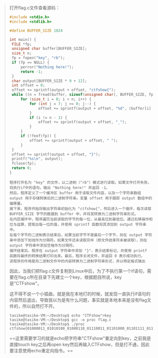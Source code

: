 > 打开flag.c文件查看源码：
> ```c
> #include <stdio.h>
> #include <stdlib.h>
> 
> #define BUFFER_SIZE 1024
> 
> int main() {
>  FILE *fp;
>  unsigned char buffer[BUFFER_SIZE];
>  size_t n;
>  fp = fopen("key", "rb");
>  if (fp == NULL) {
>      perror("Nothing here!");
>      return -1;
>  }
>  char output[BUFFER_SIZE * 9 + 12]; 
>  int offset = 0;
>  offset += sprintf(output + offset, "ctfshow{");
>  while ((n = fread(buffer, sizeof(unsigned char), BUFFER_SIZE, fp)) > 0) {
>      for (size_t i = 0; i < n; i++) {
>          for (int j = 7; j >= 0; j--) {
>              offset += sprintf(output + offset, "%d", (buffer[i] >> j) & 1);
>          }
>          if (i != n - 1) {
>              offset += sprintf(output + offset, "_");
>          }
>      }
>      if (!feof(fp)) {
>          offset += sprintf(output + offset, " ");
>      }
>  }
>  offset += sprintf(output + offset, "}");
>  printf("%s\n", output);
>  fclose(fp);
>  return 0;
> }
> ```
>
> ```
> 程序打开名为 "key" 的文件，以二进制（"rb"）模式进行读取。如果文件打开失败，将执行if中的语句，输出 "Nothing here!" 并返回 -1。
> 然后，程序定义了一个缓冲区 buffer 用于读取文件内容，以及一个字符串数组 output 用于存储转换后的二进制字符串。变量 offset 用于跟踪 output 数组中的偏移量。
> 接下来，程序开始将输出字符串初始化为 "ctfshow{"，然后进入一个循环，每次读取 BUFFER_SIZE 字节的数据到 buffer 中，并将其转换为二进制字符串形式。
> 在内层循环中，程序遍历当前读取的字节的每一位，从最高位到最低位。通过右移操作和位与运算，提取出每一位的值，并使用 sprintf 函数将其添加到 output 字符串中。
> 在每个字节的二进制表示结束后，如果当前字节不是最后一个字节，则在 output 字符串中添加下划线作为分隔符。如果文件还未读取完毕（即文件结束符未被读取），则在 output 字符串中添加空格作为分隔符。
> 循环结束后，程序在 output 字符串中添加 "}"，表示结束标记，并使用 printf 函数将最终的转换结果打印出来。最后，程序关闭文件，并返回 0 表示成功执行。
> 该程序的作用是将二进制文件中的内容转换为二进制字符串形式，并以特定格式输出
> ```
>
> 因此，当我们把flag.c文件复制到Linux中后，为了不执行第一个if语句，需要在flag.c所在目录下先建立一个key，根据题目所说，key是"CTFshow"。
>
> 这不得不说一个小插曲，就是我在本地打的时候，就发现一直执行if语句的内容然后退出，导致我以为是有什么问题，事实就是本地本来是没有flag文件的，所以自然打不开。
>
> ```
> tasike@tasike-VM:~/Desktop$ echo "CTFshow">key
> tasike@tasike-VM:~/Desktop$ gcc -o proc flag.c
> tasike@tasike-VM:~/Desktop$ ./proc
> ctfshow{01000011_01010100_01000110_01110011_01101000_01101111_01110111_00001010}
> ```
>
> ==这里需要学习的就是echo把字符串"CTFshow"重定向到key，之前我是直接touch key之后再open key然后再输入CTFshow，但是打不通，因此要注意使用echo重定向指令。==